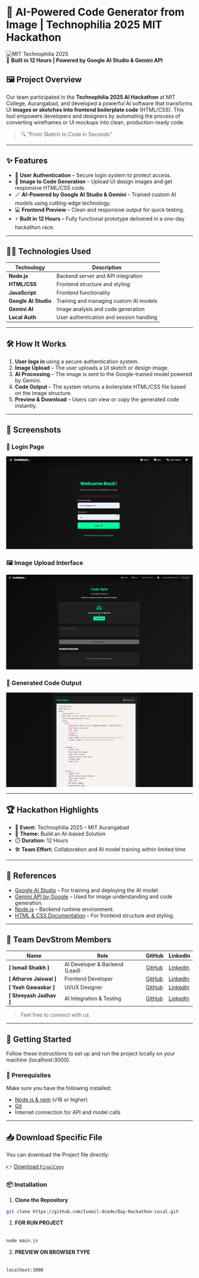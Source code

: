 # 🧠 AI-Powered Code Generator from Image | Technophilia 2025 MIT Hackathon

![MIT Technophilia 2025](https://img.shields.io/badge/MIT-Technophilia%202025-blue)  
🚀 **Built in 12 Hours | Powered by Google AI Studio & Gemini API**

## 🖼️ Project Overview

Our team participated in the **Technophilia 2025 AI Hackathon** at MIT College, Aurangabad, and developed a powerful AI software that transforms UI **images or sketches into frontend boilerplate code** (HTML/CSS). This tool empowers developers and designers by automating the process of converting wireframes or UI mockups into clean, production-ready code.

> 🔍 “From Sketch to Code in Seconds”

---

## ✨ Features

- 🔐 **User Authentication** – Secure login system to protect access.
- 🧠 **Image to Code Generation** – Upload UI design images and get responsive HTML/CSS code.
- 🪄 **AI-Powered by Google AI Studio & Gemini** – Trained custom AI models using cutting-edge technology.
- 💻 **Frontend Preview** – Clean and responsive output for quick testing.
- ⚡ **Built in 12 Hours** – Fully functional prototype delivered in a one-day hackathon race.

---

## 🧑‍💻 Technologies Used

| Technology | Description |
|------------|-------------|
| **Node.js** | Backend server and API integration |
| **HTML/CSS** | Frontend structure and styling |
| **JavaScript** | Frontend functionality |
| **Google AI Studio** | Training and managing custom AI models |
| **Gemini AI** | Image analysis and code generation |
| **Local Auth** | User authentication and session handling |

---

## 🛠️ How It Works

1. **User logs in** using a secure authentication system.
2. **Image Upload** – The user uploads a UI sketch or design image.
3. **AI Processing** – The image is sent to the Google-trained model powered by Gemini.
4. **Code Output** – The system returns a boilerplate HTML/CSS file based on the image structure.
5. **Preview & Download** – Users can view or copy the generated code instantly.

---

## 📸 Screenshots

### 🔐 Login Page
![Login Page](screenshots/login-page.png)

### 🖼️ Image Upload Interface
![Upload Interface](screenshots/upload-interface.png)

### 🧠 Generated Code Output
![Code Output](screenshots/code-output.png)

---

## 🏆 Hackathon Highlights

- 📅 **Event:** Technophilia 2025 – MIT Aurangabad
- 🧠 **Theme:** Build an AI-based Solution
- ⏱️ **Duration:** 12 Hours
- 🛠️ **Team Effort:** Collaboration and AI model training within limited time

---

## 🔗 References

- [Google AI Studio](https://makersuite.google.com/) – For training and deploying the AI model.
- [Gemini API by Google](https://deepmind.google/discover/gemini/) – Used for image understanding and code generation.
- [Node.js](https://nodejs.org/) – Backend runtime environment.
- [HTML & CSS Documentation](https://developer.mozilla.org/en-US/) – For frontend structure and styling.

---

## 👥 Team DevStrom Members

| Name | Role | GitHub | LinkedIn |
|------|------|--------|----------|
| **[ Ismail Shaikh ]** | AI Developer & Backend (Lead)| [GitHub](https://github.com/Ismail-dcode) | [LinkedIn](https://www.linkedin.com/in/ismail-shaikh-19798a335/) |
| **[ Atharve Jaiswal ]** | Frontend Developer | [GitHub](https://github.com/Atharva-dcode) | [LinkedIn](https://www.linkedin.com/in/atharva-jaiswal07) |
| **[ Yash Gawaskar ]** | UI/UX Designer | [GitHub](https://github.com/teammate2) | [LinkedIn](https://linkedin.com/in/teammate2) |
| **[ Shreyash Jadhav ]** | AI Integration & Testing | [GitHub](https://github.com/shreyash-jadhav818) | [LinkedIn](https://www.linkedin.com/in/shreyash-jadhav-sj0818/) |

> Feel free to connect with us 

---

## 🧪 Getting Started

Follow these instructions to set up and run the project locally on your machine (localhost:3000).

### 🚀 Prerequisites

Make sure you have the following installed:

- [Node.js & npm](https://nodejs.org/) (v16 or higher)
- [Git](https://git-scm.com/)
- Internet connection for API and model calls

---



## 📥 Download Specific File

You can download the Project file directly:

👉 [Download `FinalCopy`](https://github.com/Ismail-dcode/Day-Hackathon-Local/tree/main/DevStrom-4th-FinalCopy)


### 📦 Installation

1. **Clone the Repository**

```bash
git clone https://github.com/Ismail-dcode/Day-Hackathon-Local.git
```
2. **FOR RUN PROJECT**
```bash

node main.js

```
2. **PREVIEW ON BROWSER TYPE**
```bash

localhost:3000

```

